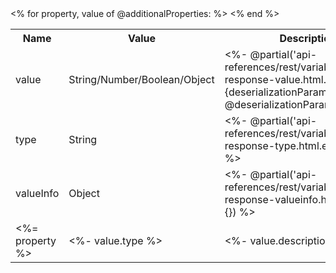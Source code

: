 <table class="table table-striped">
  <tr>
    <th>Name</th>
    <th>Value</th>
    <th>Description</th>
  </tr>
  <tr>
    <td>value</td>
    <td>String/Number/Boolean/Object</td>
    <td><%- @partial('api-references/rest/variables/variable-response-value.html.eco', @, {deserializationParameter: @deserializationParameter}) %></td>
  </tr>
  <tr>
    <td>type</td>
    <td>String</td>
    <td><%- @partial('api-references/rest/variables/variable-response-type.html.eco', @, {}) %></td>
  </tr>
  <tr>
    <td>valueInfo</td>
    <td>Object</td>
    <td>
      <%- @partial('api-references/rest/variables/variable-response-valueinfo.html.eco', @, {}) %>
    </td>
  </tr>
  <% for property, value of @additionalProperties: %>
    <tr>
      <td><%= property %></td>
      <td><%- value.type %></td>
      <td><%- value.description %></td>
    </tr>
  <% end %>
</table>